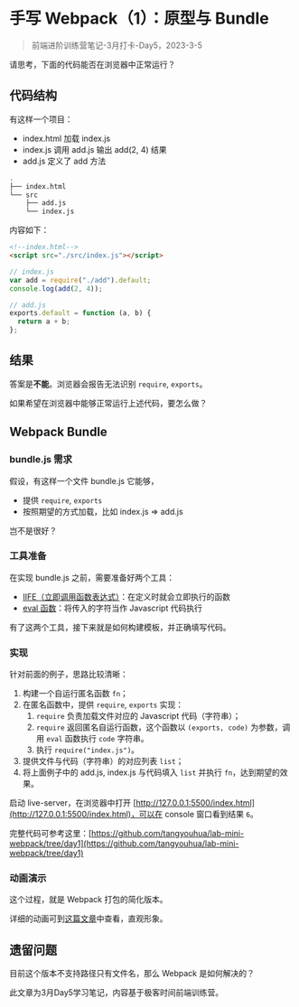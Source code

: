 # 手写 Webpack（1）：原型与 Bundle

> 前端进阶训练营笔记-3月打卡-Day5，2023-3-5

请思考，下面的代码能否在浏览器中正常运行？

## 代码结构

有这样一个项目：

- index.html 加载 index.js
- index.js 调用 add.js 输出 add(2, 4) 结果
- add.js 定义了 add 方法

```Bash
.
├── index.html
└── src
    ├── add.js
    └── index.js
```

内容如下：

```HTML
<!--index.html-->
<script src="./src/index.js"></script>
```



```JavaScript
// index.js
var add = require("./add").default;
console.log(add(2, 4));
```



```JavaScript
// add.js
exports.default = function (a, b) {
  return a + b;
};

```

## 结果

答案是**不能**。浏览器会报告无法识别 `require`, `exports`。

如果希望在浏览器中能够正常运行上述代码，要怎么做？

## Webpack Bundle

### bundle.js 需求

假设，有这样一个文件 bundle.js 它能够，

- 提供 `require`, `exports`
- 按照期望的方式加载，比如 index.js ⇒ add.js

岂不是很好？

### 工具准备

在实现 bundle.js 之前，需要准备好两个工具：

- [IIFE（立即调用函数表达式）](https://developer.mozilla.org/zh-CN/docs/Glossary/IIFE)：在定义时就会立即执行的函数
- [eval 函数](https://developer.mozilla.org/zh-CN/docs/Web/JavaScript/Reference/Global_Objects/eval)：将传入的字符当作 Javascript 代码执行

有了这两个工具，接下来就是如何构建模板，并正确填写代码。

### 实现

针对前面的例子，思路比较清晰：

1. 构建一个自运行匿名函数 `fn`；
2. 在匿名函数中，提供 `require`, `exports` 实现：
    1.  `require` 负责加载文件对应的 Javascript 代码（字符串）；
    2.  `require` 返回匿名自运行函数，这个函数以 `(exports, code)` 为参数，调用 `eval` 函数执行 `code` 字符串。
    3. 执行 `require("index.js")`。
3. 提供文件与代码（字符串）的对应列表 `list`；
4. 将上面例子中的 add.js, index.js 与代码填入 `list` 并执行 `fn`，达到期望的效果。

启动 live-server，在浏览器中打开 [http://127.0.0.1:5500/index.html](http://127.0.0.1:5500/index.html)，可以在 console 窗口看到结果 `6`。

完整代码可参考这里：[https://github.com/tangyouhua/lab-mini-webpack/tree/day1](https://github.com/tangyouhua/lab-mini-webpack/tree/day1)

### 动画演示

这个过程，就是 Webpack 打包的简化版本。

详细的动画可到[这篇文章](https://juejin.cn/post/6961961165656326152)中查看，直观形象。

## 遗留问题

目前这个版本不支持路径只有文件名，那么 Webpack 是如何解决的？

此文章为3月Day5学习笔记，内容基于极客时间前端训练营。
